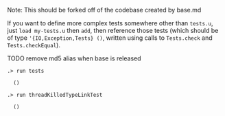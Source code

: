 
Note: This should be forked off of the codebase created by base.md

If you want to define more complex tests somewhere other than `tests.u`, just `load my-tests.u` then `add`,
then reference those tests (which should be of type `'{IO,Exception,Tests} ()`, written using calls
to `Tests.check` and `Tests.checkEqual`).

TODO remove md5 alias when base is released
```ucm
.> run tests

  ()

```
```ucm
.> run threadKilledTypeLinkTest

  ()

```
